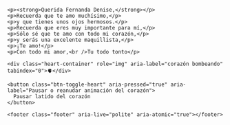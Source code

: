 <!DOCTYPE html>
<html lang="es">
<head>
<meta charset="UTF-8" />
<meta name="viewport" content="width=device-width, initial-scale=1" />
<title>Carta en tonos morados con corazón grande</title>
<style>
  @import url('https://fonts.googleapis.com/css2?family=Indie+Flower&display=swap');

  body {
    display: flex;
    justify-content: center;
    align-items: center;
    height: 100vh;
    background: linear-gradient(135deg, #e9dbf7 0%, #f0e6fa 100%);
    font-family: 'Segoe UI', Tahoma, Geneva, Verdana, sans-serif;
    margin: 0;
    padding: 20px;
    overflow: hidden;
    position: relative;
  }

  /* Sparkle/glow effect around letter */
  .letter {
    background: #f7f0ff;
    border-radius: 12px;
    padding: 35px 40px 30px 40px;
    box-shadow:
      0 0 10px 2px #a88fff88,
      0 4px 18px rgba(121, 63, 182, 0.3);
    max-width: 400px;
    font-size: 1.2rem;
    color: #4b2e83;
    line-height: 1.75;
    opacity: 0;
    transform: translateY(30px);
    animation: fadeSlideIn 1.8s forwards;
    position: relative;
    font-family: 'Indie Flower', cursive;
  }

  /* Sparkle particles */
  .sparkle {
    position: absolute;
    width: 6px;
    height: 6px;
    background: #b08aff;
    border-radius: 50%;
    filter: drop-shadow(0 0 5px #b08aff);
    animation: sparkleAnim 2.5s infinite;
    opacity: 0.85;
  }

  /* Different delays and positions for sparkles */
  .sparkle1 {
    top: 10px; left: 10px;
    animation-delay: 0s;
  }
  .sparkle2 {
    top: 45px; right: 30px;
    animation-delay: 0.8s;
  }
  .sparkle3 {
    bottom: 40px; left: 25px;
    animation-delay: 1.5s;
  }
  .sparkle4 {
    bottom: 20px; right: 20px;
    animation-delay: 2.1s;
  }

  @keyframes sparkleAnim {
    0%, 100% { opacity: 0.85; transform: scale(1) rotate(0deg); }
    50% { opacity: 0; transform: scale(1.5) rotate(90deg);}
  }

  /* Text paragraphs styling */
  .letter p {
    margin: 0.5em 0;
    opacity: 0;
    transform: translateY(15px);
    animation: paragraphFadeUp 0.8s forwards;
  }
  .letter p:nth-child(1) { animation-delay: 1.9s; }
  .letter p:nth-child(2) { animation-delay: 2.1s; }
  .letter p:nth-child(3) { animation-delay: 2.3s; }
  .letter p:nth-child(4) { animation-delay: 2.5s; }
  .letter p:nth-child(5) { animation-delay: 2.7s; }
  .letter p:nth-child(6) { animation-delay: 2.9s; }
  .letter p:nth-child(7) { animation-delay: 3.1s; }
  .letter p:nth-child(8) { animation-delay: 3.3s; }

  @keyframes paragraphFadeUp {
    to {
      opacity: 1;
      transform: translateY(0);
    }
  }

  /* Heart container */
  .heart-container {
    margin-top: 24px;
    font-size: 5rem; /* bigger heart */
    text-align: center;
    color: #7b3fdb;
    user-select: none;
    filter: drop-shadow(0 0 6px #9256ff);
    cursor: pointer;
    animation: heartbeat 1.4s infinite;
  }
  .heart-container.paused {
    animation-play-state: paused;
    color: #a28add;
    filter: drop-shadow(0 0 3px #b3a6ff);
  }

  /* Heartbeat animation */
  @keyframes heartbeat {
    0%, 100% {
      transform: scale(1);
      color: #7b3fdb;
      text-shadow:
        0 0 8px #7b3fdb,
        0 0 16px #7b3fdb,
        0 0 24px #7b3fdb;
    }
    25% {
      transform: scale(1.3);
      color: #b08aff;
      text-shadow:
        0 0 16px #b08aff,
        0 0 24px #b08aff,
        0 0 32px #b08aff;
    }
    50% {
      transform: scale(1);
      color: #7b3fdb;
      text-shadow:
        0 0 8px #7b3fdb,
        0 0 16px #7b3fdb,
        0 0 24px #7b3fdb;
    }
  }

  /* Fade+slide in for letter */
  @keyframes fadeSlideIn {
    to {
      opacity: 1;
      transform: translateY(0);
    }
  }

  /* Footer with date */
  .footer {
    margin-top: 30px;
    font-size: 0.85rem;
    text-align: center;
    color: #6a4f9c;
    font-style: italic;
    font-family: 'Segoe UI', Tahoma, Geneva, Verdana, sans-serif;
  }

  /* Button styling */
  .btn-toggle-heart {
    margin: 18px auto 0;
    display: block;
    background: #7b3fdb;
    color: white;
    border: none;
    border-radius: 20px;
    padding: 10px 24px;
    font-size: 1rem;
    cursor: pointer;
    box-shadow: 0 2px 8px #9759ff;
    transition: background-color 0.3s, box-shadow 0.3s;
  }
  .btn-toggle-heart:hover {
    background: #9256ff;
    box-shadow: 0 2px 14px #b18aff;
  }

</style>
</head>
<body>
  <article class="letter" role="article" aria-label="Carta de amor para Fernanda Denise">
    <span class="sparkle sparkle1"></span>
    <span class="sparkle sparkle2"></span>
    <span class="sparkle sparkle3"></span>
    <span class="sparkle sparkle4"></span>

    <p><strong>Querida Fernanda Denise,</strong></p>
    <p>Recuerda que te amo muchísimo,</p>
    <p>y que tienes unos ojos hermosos.</p>
    <p>Recuerda que eres muy importante para mí,</p>
    <p>Sólo sé que te amo con todo mi corazón,</p>
    <p>y serás una excelente maquillista,</p>
    <p>¡Te amo!</p>
    <p>Con todo mi amor,<br />Tu todo tonto</p>

    <div class="heart-container" role="img" aria-label="corazón bombeando" tabindex="0">🫀</div>

    <button class="btn-toggle-heart" aria-pressed="true" aria-label="Pausar o reanudar animación del corazón">
      Pausar latido del corazón
    </button>

    <footer class="footer" aria-live="polite" aria-atomic="true"></footer>
  </article>

  <script>
    const heart = document.querySelector('.heart-container');
    const btn = document.querySelector('.btn-toggle-heart');
    const footer = document.querySelector('.footer');

    btn.addEventListener('click', () => {
      const isPaused = heart.classList.toggle('paused');

      if (isPaused) {
        btn.textContent = 'Reanudar latido del corazón';
        btn.setAttribute('aria-pressed', 'false');
        footer.textContent = 'Animación del corazón pausada';
      } else {
        btn.textContent = 'Pausar latido del corazón';
        btn.setAttribute('aria-pressed', 'true');
        footer.textContent = 'Animación del corazón reanudada';
      }
    });

    // Initialize footer date
    const today = new Date();
    footer.textContent = `Carta enviada el ${today.toLocaleDateString('es-ES', { year: 'numeric', month: 'long', day: 'numeric' })}`;
  </script>
</body>
</html>

```


